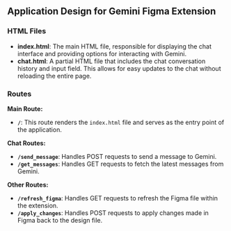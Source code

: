 ## Application Design for Gemini Figma Extension

### HTML Files

- **index.html**: The main HTML file, responsible for displaying the chat interface and providing options for interacting with Gemini.
- **chat.html**: A partial HTML file that includes the chat conversation history and input field. This allows for easy updates to the chat without reloading the entire page.

### Routes

**Main Route:**

- **`/`**: This route renders the `index.html` file and serves as the entry point of the application.

**Chat Routes:**

- **`/send_message`**: Handles POST requests to send a message to Gemini.
- **`/get_messages`**: Handles GET requests to fetch the latest messages from Gemini.

**Other Routes:**

- **`/refresh_figma`**: Handles GET requests to refresh the Figma file within the extension.
- **`/apply_changes`**: Handles POST requests to apply changes made in Figma back to the design file.